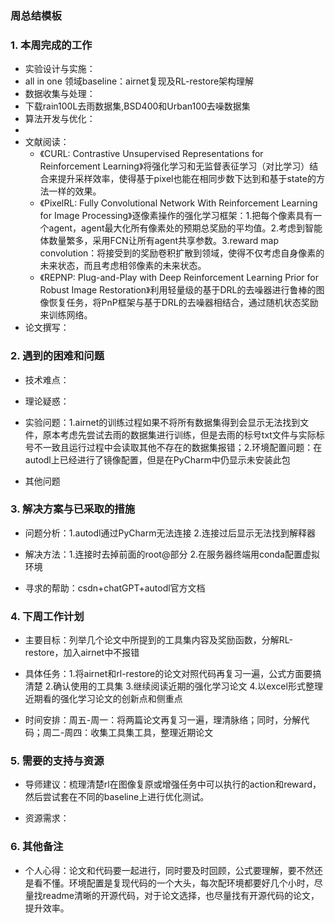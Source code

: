 ### 周总结模板

### 1. 本周完成的工作

*   实验设计与实施：
*    all in one 领域baseline：airnet复现及RL-restore架构理解
*   数据收集与处理：
*    下载rain100L去雨数据集,BSD400和Urban100去噪数据集
*   算法开发与优化：
*   
*   文献阅读：
    * 《CURL: Contrastive Unsupervised Representations for Reinforcement Learning》将强化学习和无监督表征学习（对比学习）结合来提升采样效率，使得基于pixel也能在相同步数下达到和基于state的方法一样的效果。
    * 《PixelRL: Fully Convolutional Network With Reinforcement Learning for Image Processing》逐像素操作的强化学习框架：1.把每个像素具有一个agent，agent最大化所有像素处的预期总奖励的平均值。2.考虑到智能体数量繁多，采用FCN让所有agent共享参数。3.reward map convolution：将接受到的奖励卷积扩散到领域，使得不仅考虑自身像素的未来状态，而且考虑相邻像素的未来状态。
    * 《REPNP: Plug-and-Play with Deep Reinforcement Learning Prior for Robust Image Restoration》利用轻量级的基于DRL的去噪器进行鲁棒的图像恢复任务，将PnP框架与基于DRL的去噪器相结合，通过随机状态奖励来训练网络。
*   论文撰写：


### 2. 遇到的困难和问题

*   技术难点：

*   理论疑惑：

*   实验问题：1.airnet的训练过程如果不将所有数据集得到会显示无法找到文件，原本考虑先尝试去雨的数据集进行训练，但是去雨的标号txt文件与实际标号不一致且运行过程中会读取其他不存在的数据集报错；2.环境配置问题：在autodl上已经进行了镜像配置，但是在PyCharm中仍显示未安装此包

*   其他问题

### 3. 解决方案与已采取的措施

*   问题分析：1.autodl通过PyCharm无法连接 2.连接过后显示无法找到解释器 
  

*   解决方法：1.连接时去掉前面的root@部分 2.在服务器终端用conda配置虚拟环境

*   寻求的帮助：csdn+chatGPT+autodl官方文档


### 4. 下周工作计划

*   主要目标：列举几个论文中所提到的工具集内容及奖励函数，分解RL-restore，加入airnet中不报错

*   具体任务：1.将airnet和rl-restore的论文对照代码再复习一遍，公式方面要搞清楚 2.确认使用的工具集  3.继续阅读近期的强化学习论文 4.以excel形式整理近期看的强化学习论文的创新点和侧重点

*   时间安排：周五-周一：将两篇论文再复习一遍，理清脉络；同时，分解代码；周二-周四：收集工具集工具，整理近期论文


### **5. 需要的支持与资源**

*   导师建议：梳理清楚rl在图像复原或增强任务中可以执行的action和reward，然后尝试套在不同的baseline上进行优化测试。

*   资源需求：


### 6. 其他备注

*   个人心得：论文和代码要一起进行，同时要及时回顾，公式要理解，要不然还是看不懂。环境配置是复现代码的一个大头，每次配环境都要好几个小时，尽量找readme清晰的开源代码，对于论文选择，也尽量找有开源代码的论文，提升效率。
